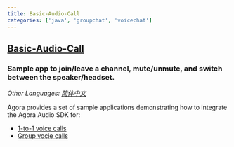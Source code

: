 ```yaml
---
title: Basic-Audio-Call
categories: ['java', 'groupchat', 'voicechat']
---
```

## [Basic-Audio-Call](https://github.com/AgoraIO/Basic-Audio-Call)

### Sample app to join/leave a channel, mute/unmute, and switch between the speaker/headset.


_Other Languages: [简体中文](README.zh.md)_

Agora provides a set of sample applications demonstrating how to integrate the Agora Audio SDK for:

- [1-to-1 voice calls](#1-to-1-voice-calls)
- [Group vocie calls](#group-voice-calls)
